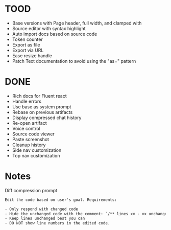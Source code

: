 # TOOD

- Base versions with Page header, full width, and clamped with
- Source editor with syntax highlight
- Auto import docs based on source code
- Token counter
- Export as file
- Export via URL
- Ease resize handle
- Patch Text documentation to avoid using the "as=" pattern

# DONE

- Rich docs for Fluent react
- Handle errors
- Use base as system prompt
- Rebase on previous artifacts
- Display compressed chat history
- Re-open artifact
- Voice control
- Source code viewer
- Paste screenshot
- Cleanup history
- Side nav customization
- Top nav customization

# Notes

Diff compression prompt

```txt
Edit the code based on user's goal. Requirements:

- Only respond with changed code
- Hide the unchanged code with the comment: `/** lines xx - xx unchanged */`
- Keep lines unchanged best you can
- DO NOT show line numbers in the edited code.
```

